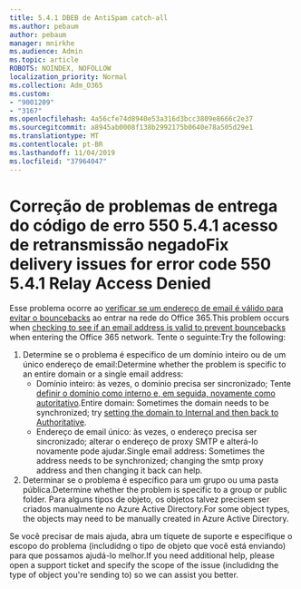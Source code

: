 ```yaml
---
title: 5.4.1 DBEB de AntiSpam catch-all
ms.author: pebaum
author: pebaum
manager: mnirkhe
ms.audience: Admin
ms.topic: article
ROBOTS: NOINDEX, NOFOLLOW
localization_priority: Normal
ms.collection: Adm_O365
ms.custom:
- "9001209"
- "3167"
ms.openlocfilehash: 4a56cfe74d8940e53a316d3bcc3809e8666c2e37
ms.sourcegitcommit: a8945ab0008f138b2992175b0640e78a505d29e1
ms.translationtype: MT
ms.contentlocale: pt-BR
ms.lasthandoff: 11/04/2019
ms.locfileid: "37964047"
---
```

# <a name="fix-delivery-issues-for-error-code-550-541-relay-access-denied"></a><span data-ttu-id="1c62d-102">Correção de problemas de entrega do código de erro 550 5.4.1 acesso de retransmissão negado</span><span class="sxs-lookup"><span data-stu-id="1c62d-102">Fix delivery issues for error code 550 5.4.1 Relay Access Denied</span></span>

<span data-ttu-id="1c62d-103">Esse problema ocorre ao [verificar se um endereço de email é válido para evitar o bouncebacks](https://docs.microsoft.com/exchange/mail-flow-best-practices/use-directory-based-edge-blocking) ao entrar na rede do Office 365.</span><span class="sxs-lookup"><span data-stu-id="1c62d-103">This problem occurs when [checking to see if an email address is valid to prevent bouncebacks](https://docs.microsoft.com/exchange/mail-flow-best-practices/use-directory-based-edge-blocking) when entering the Office 365 network.</span></span> <span data-ttu-id="1c62d-104">Tente o seguinte:</span><span class="sxs-lookup"><span data-stu-id="1c62d-104">Try the following:</span></span>

1. <span data-ttu-id="1c62d-105">Determine se o problema é específico de um domínio inteiro ou de um único endereço de email:</span><span class="sxs-lookup"><span data-stu-id="1c62d-105">Determine whether the problem is specific to an entire domain or a single email address:</span></span>
    - <span data-ttu-id="1c62d-106">Domínio inteiro: às vezes, o domínio precisa ser sincronizado; Tente [definir o domínio como interno e, em seguida, novamente como autoritativo](https://docs.microsoft.com/exchange/mail-flow-best-practices/manage-accepted-domains/manage-accepted-domains).</span><span class="sxs-lookup"><span data-stu-id="1c62d-106">Entire domain: Sometimes the domain needs to be synchronized; try [setting the domain to Internal and then back to Authoritative](https://docs.microsoft.com/exchange/mail-flow-best-practices/manage-accepted-domains/manage-accepted-domains).</span></span>
     - <span data-ttu-id="1c62d-107">Endereço de email único: às vezes, o endereço precisa ser sincronizado; alterar o endereço de proxy SMTP e alterá-lo novamente pode ajudar.</span><span class="sxs-lookup"><span data-stu-id="1c62d-107">Single email address: Sometimes the address needs to be synchronized; changing the smtp proxy address and then changing it back can help.</span></span>
2. <span data-ttu-id="1c62d-108">Determinar se o problema é específico para um grupo ou uma pasta pública.</span><span class="sxs-lookup"><span data-stu-id="1c62d-108">Determine whether the problem is specific to a group or public folder.</span></span> <span data-ttu-id="1c62d-109">Para alguns tipos de objeto, os objetos talvez precisem ser criados manualmente no Azure Active Directory.</span><span class="sxs-lookup"><span data-stu-id="1c62d-109">For some object types, the objects may need to be manually created in Azure Active Directory.</span></span>

<span data-ttu-id="1c62d-110">Se você precisar de mais ajuda, abra um tíquete de suporte e especifique o escopo do problema (includidng o tipo de objeto que você está enviando) para que possamos ajudá-lo melhor.</span><span class="sxs-lookup"><span data-stu-id="1c62d-110">If you need additional help, please open a support ticket and specify the scope of the issue (includidng the type of object you're sending to) so we can assist you better.</span></span>